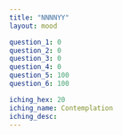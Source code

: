 ```yaml
---
title: "NNNNYY"
layout: mood

question_1: 0
question_2: 0
question_3: 0
question_4: 0
question_5: 100
question_6: 100

iching_hex: 20
iching_name: Contemplation
iching_desc: 
---
```


